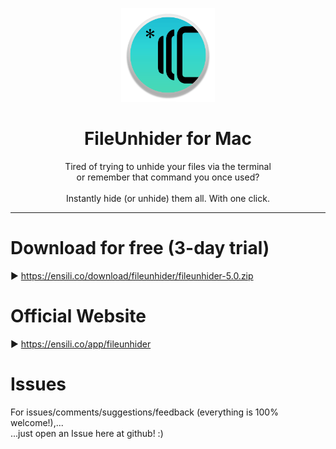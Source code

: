 <p align=center>
  <img height="150px" src="https://github.com/enSili-co/fileunhider/raw/main/images/logo.png"/>
</p>
<h1 align=center>FileUnhider for Mac</h1>
<p align=center>
  Tired of trying to unhide your files via the terminal<br>or remember that command you once used?<br><br>Instantly hide (or unhide) them all. With one click.
</p>


---

# Download for free (3-day trial)

▶︎ https://ensili.co/download/fileunhider/fileunhider-5.0.zip

# Official Website

▶︎ https://ensili.co/app/fileunhider

# Issues

For issues/comments/suggestions/feedback (everything is 100% welcome!),...    
...just open an Issue here at github! :)
